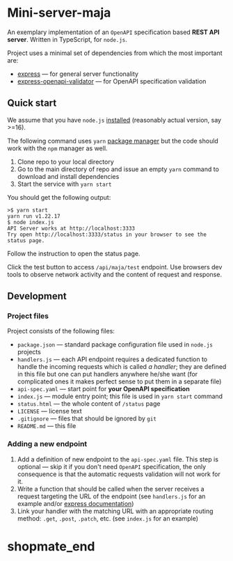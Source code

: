 # Mini-server-maja

An exemplary implementation of an `OpenAPI` specification based **REST API server**. Written in TypeScript, for `node.js`.

Project uses a minimal set of dependencies from which the most important are:

- [express](https://www.npmjs.com/package/express) &mdash; for general server functionality
- [express-openapi-validator](https://github.com/cdimascio/express-openapi-validator#example-express-api-server)
  &mdash; for OpenAPI specification validation

## Quick start

We assume that you have `node.js` [installed](https://nodejs.dev/learn/how-to-install-nodejs) (reasonably actual version, say >=16).

The following command uses `yarn` [package manager](https://www.npmjs.com/package/yarn) but the code should work with the `npm` manager as well.

1. Clone repo to your local directory
2. Go to the main directory of repo and issue an empty `yarn` command to download and install dependencies
3. Start the service with `yarn start`

You should get the following output:

```terminal
>$ yarn start
yarn run v1.22.17
$ node index.js
API Server works at http://localhost:3333
Try open http://localhost:3333/status in your browser to see the status page.
```

Follow the instruction to open the status page.

Click the test button to access `/api/maja/test` endpoint. Use browsers dev tools to observe network activity and the content of request and response.

## Development

### Project files

Project consists of the following files:

- `package.json` &mdash; standard package configuration file used in `node.js` projects
- `handlers.js` &mdash; each API endpoint requires a dedicated function to handle the incoming requests which is called _a handler_; they are defined in this file but one can put handlers anywhere he/she want (for complicated ones it makes perfect sense to put them in a separate file)
- `api-spec.yaml` &mdash; start point for **your OpenAPI specification**
- `index.js` &mdash; module entry point; this file is used in `yarn start` command
- `status.html` &mdash; the whole content of `/status` page
- `LICENSE` &mdash; license text
- `.gitignore` &mdash; files that should be ignored by `git`
- `README.md` &mdash; this file

### Adding a new endpoint

1. Add a definition of new endpoint to the `api-spec.yaml` file. This step is optional &mdash; skip it if you don't need `OpenAPI` specification, the only consequence is that the automatic requests validation will not work for it.
2. Write a function that should be called when the server receives a request targeting the URL of the endpoint (see `handlers.js` for an example and/or [express documentation](http://expressjs.com/en/guide/routing.html))
3. Link your handler with the matching URL with an appropriate routing method: `.get`, `.post`, `.patch`, etc. (see `index.js` for an example)
# shopmate_end
